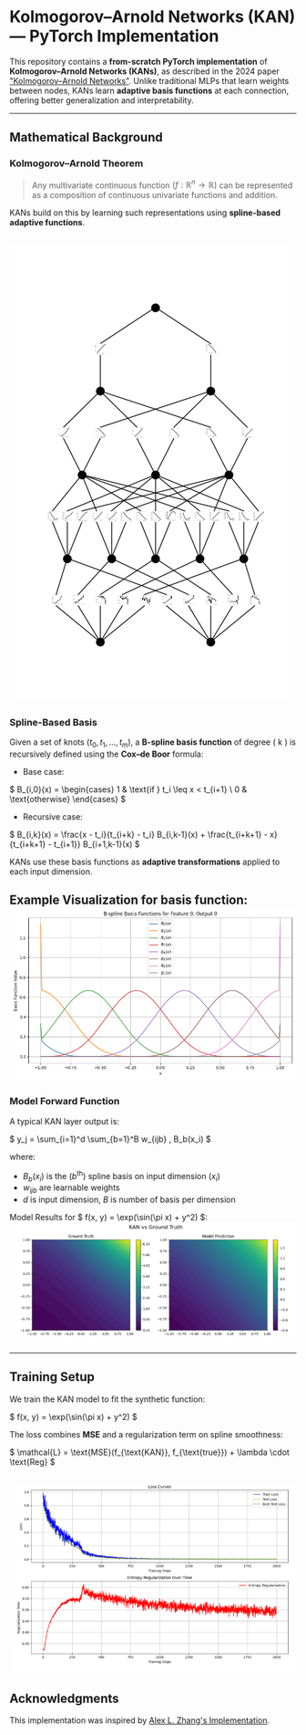 # Kolmogorov–Arnold Networks (KAN) — PyTorch Implementation

This repository contains a **from-scratch PyTorch implementation** of **Kolmogorov–Arnold Networks (KANs)**, as described in the 2024 paper ["Kolmogorov–Arnold Networks"](https://arxiv.org/abs/2304.00554). Unlike traditional MLPs that learn weights between nodes, KANs learn **adaptive basis functions** at each connection, offering better generalization and interpretability.

---

## Mathematical Background

### Kolmogorov–Arnold Theorem

> Any multivariate continuous function $( f: \mathbb{R}^n \to \mathbb{R} )$ can be represented as a composition of continuous univariate functions and addition.

KANs build on this by learning such representations using **spline-based adaptive functions**.

![network.png](plots/network.png)
---

### Spline-Based Basis

Given a set of knots $( t_0, t_1, \ldots, t_m )$, a **B-spline basis function** of degree \( k \) is recursively defined using the **Cox–de Boor** formula:

- Base case:

$
B_{i,0}(x) = 
\begin{cases}
1 & \text{if } t_i \leq x < t_{i+1} \\
0 & \text{otherwise}
\end{cases}
$

- Recursive case:

$
B_{i,k}(x) = \frac{x - t_i}{t_{i+k} - t_i} B_{i,k-1}(x) + \frac{t_{i+k+1} - x}{t_{i+k+1} - t_{i+1}} B_{i+1,k-1}(x)
$

KANs use these basis functions as **adaptive transformations** applied to each input dimension.  

Example Visualization for basis function:
![bspline_visualization.png](bspline/bspline_visualization.png)
---

### Model Forward Function

A typical KAN layer output is:

$
y_j = \sum_{i=1}^d \sum_{b=1}^B w_{ijb} \, B_b(x_i)
$

where:
- $B_b(x_i)$ is the $( b^\text{th} )$ spline basis on input dimension $(x_i)$
- $w_{ijb}$ are learnable weights
- $d$ is input dimension, $B$ is number of basis per dimension  

Model Results for $
f(x, y) = \exp(\sin(\pi x) + y^2)
$:
![compare.png](plots/compare.png)

---

## Training Setup

We train the KAN model to fit the synthetic function:

$
f(x, y) = \exp(\sin(\pi x) + y^2)
$

The loss combines **MSE** and a regularization term on spline smoothness:

$
\mathcal{L} = \text{MSE}(f_{\text{KAN}}, f_{\text{true}}) + \lambda \cdot \text{Reg}
$ 

![results.png](plots/results.png)
---

## Acknowledgments

This implementation was inspired by [Alex L. Zhang's Implementation](https://alexzhang13.github.io/blog/2024/annotated-kan/#part-iii-kan-specific-optimizations).